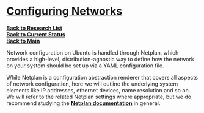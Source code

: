 # **[Configuring Networks](https://documentation.ubuntu.com/server/explanation/networking/configuring-networks/)**

**[Back to Research List](../../../../research_list.md)**\
**[Back to Current Status](../../../../../development/status/weekly/current_status.md)**\
**[Back to Main](../../../../../README.md)**

Network configuration on Ubuntu is handled through Netplan, which provides a high-level, distribution-agnostic way to define how the network on your system should be set up via a YAML configuration file.

While Netplan is a configuration abstraction renderer that covers all aspects of network configuration, here we will outline the underlying system elements like IP addresses, ethernet devices, name resolution and so on. We will refer to the related Netplan settings where appropriate, but we do recommend studying the **[Netplan documentation](https://netplan.readthedocs.io/en/stable/)** in general.
